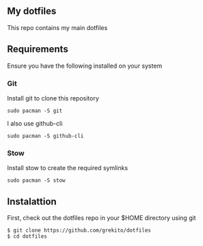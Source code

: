 ## My dotfiles

This repo contains my main dotfiles

## Requirements

Ensure you have the following installed on your system

### Git

Install git to clone this repository

```
sudo pacman -S git
```

I also use github-cli

```
sudo pacman -S github-cli
```

### Stow

Install stow to create the required symlinks

```
sudo pacman -S stow
```

## Instalattion

First, check out the dotfiles repo in your $HOME directory using git

```
$ git clone https://github.com/grekito/dotfiles
$ cd dotfiles
```

